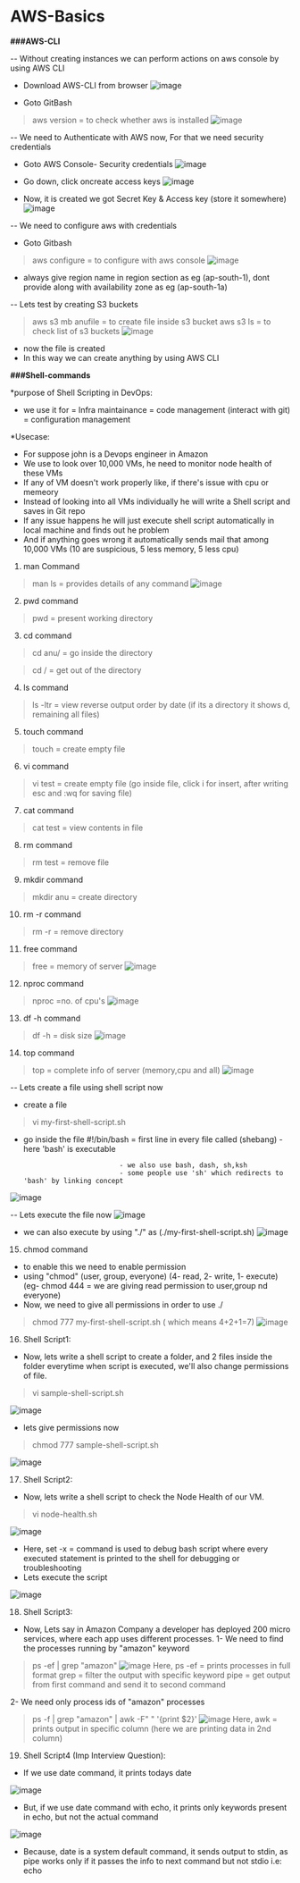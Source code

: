 # AWS-Basics

**###AWS-CLI**

-- Without creating instances we can perform actions on aws console by using AWS CLI

- Download AWS-CLI from browser
![image](https://github.com/Anusha2710/AWS-Basics/assets/47424821/7c40ec71-c83c-4dd6-9f7b-1862dc37d99e)

- Goto GitBash
> aws version = to check whether aws is installed
![image](https://github.com/Anusha2710/AWS-Basics/assets/47424821/62394e1c-7b1d-42b1-8c74-f8021373ceed)

-- We need to Authenticate with AWS now, For that we need security credentials

- Goto AWS Console- Security credentials
![image](https://github.com/Anusha2710/AWS-Basics/assets/47424821/434fbc40-044e-404d-a431-016c4b1d4503)

- Go down, click oncreate access keys
![image](https://github.com/Anusha2710/AWS-Basics/assets/47424821/108dd17b-bb8d-4c64-b07b-9b4e86456921)

- Now, it is created we got Secret Key & Access key (store it somewhere)
![image](https://github.com/Anusha2710/AWS-Basics/assets/47424821/f5b39512-227a-4789-9a85-fe8bcbae357d)

-- We need to configure aws with credentials

- Goto Gitbash
> aws configure = to configure with aws console
![image](https://github.com/Anusha2710/AWS-Basics/assets/47424821/5c2d7169-6413-4c8b-ab0a-a8f8ec184d08)
- always give region name in region section as eg (ap-south-1), dont provide along with availability zone as eg (ap-south-1a)

-- Lets test by creating S3 buckets

> aws s3 mb anufile = to create file inside s3 bucket
> aws s3 ls = to check list of s3 buckets
![image](https://github.com/Anusha2710/AWS-Basics/assets/47424821/e8dc7f1e-7b66-4fe9-9542-6ad8105d3c38)
- now the file is created
- In this way we can create anything by using AWS CLI

**###Shell-commands**

*purpose of Shell Scripting in DevOps:

- we use it for = Infra maintainance
                = code management (interact with git)
                = configuration management

*Usecase:

- For suppose john is a Devops engineer in Amazon
- We use to look over 10,000 VMs, he need to monitor node health of these VMs
- If any of VM doesn't work properly like, if there's issue with cpu or memeory
- Instead of looking into all VMs individually he will write a Shell script and saves in Git repo
- If any issue happens he will just execute shell script automatically in local machine and finds out he problem
- And if anything goes wrong it automatically sends mail that among 10,000 VMs (10 are suspicious, 5 less memory, 5 less cpu)

1. man Command
> man ls = provides details of any command
![image](https://github.com/Anusha2710/AWS-Basics/assets/47424821/125ca27e-7ee1-456e-a9eb-02d7ab61ea99)

2. pwd command
> pwd = present working directory

3. cd command
> cd anu/ = go inside the directory

> cd / = get out of the directory

4. ls command
> ls -ltr = view reverse output order by date (if its a directory it shows d, remaining all files)

5. touch command
> touch = create empty file

6. vi command
> vi test = create empty file (go inside file, click i for insert, after writing esc and :wq for saving file)

7. cat command
> cat test = view contents in file

8. rm command
> rm test = remove file

9. mkdir command
> mkdir anu = create directory

10. rm -r command
> rm -r = remove directory

11. free command
> free = memory of server
![image](https://github.com/Anusha2710/AWS-Basics/assets/47424821/a5aa0234-d368-4b9c-a76e-3ae8a6607c49)

12. nproc command
> nproc =no. of cpu's
![image](https://github.com/Anusha2710/AWS-Basics/assets/47424821/891bc58d-2797-4c47-807d-c1478d936149)

13. df -h command
> df -h = disk size
![image](https://github.com/Anusha2710/AWS-Basics/assets/47424821/3be1a688-e034-47af-a648-3465c1e8c30e)

14. top command
> top = complete info of server (memory,cpu and all)
![image](https://github.com/Anusha2710/AWS-Basics/assets/47424821/76b2286f-1e3f-46b3-aca3-eb90c46f4019)

-- Lets create a file using shell script now

- create a file 
> vi my-first-shell-script.sh

- go inside the file
#!/bin/bash                 = first line in every file called (shebang)
                              - here 'bash' is executable

                              - we also use bash, dash, sh,ksh
                              - some people use 'sh' which redirects to 'bash' by linking concept

![image](https://github.com/Anusha2710/AWS-Basics/assets/47424821/785ca91e-6d25-4134-8eeb-473acd2aa61d)

-- Lets execute the file now 
![image](https://github.com/Anusha2710/AWS-Basics/assets/47424821/49562769-a0be-4551-8a9d-0f13e99a1eca)

- we can also execute by using "./" as (./my-first-shell-script.sh)
![image](https://github.com/Anusha2710/AWS-Basics/assets/47424821/be01afea-e62a-4492-a0f0-bcb969baab74)

15. chmod command
- to enable this we need to enable permission
- using "chmod" (user, group, everyone)
                (4- read, 2- write, 1- execute)
                (eg- chmod 444 = we are giving read permission to user,group nd everyone)
- Now, we need to give all permissions in order to use ./
> chmod 777 my-first-shell-script.sh    ( which means 4+2+1=7)
![image](https://github.com/Anusha2710/AWS-Basics/assets/47424821/513fa5ed-bba7-423a-9461-7e5d7c4fa0c5)

16. Shell Script1:
- Now, lets write a shell script to create a folder, and 2 files inside the folder everytime when script is executed, we'll also change permissions of file.
> vi sample-shell-script.sh

![image](https://github.com/Anusha2710/AWS-Basics/assets/47424821/1037f673-8d42-45b3-afd8-679ed98bc718)

- lets give permissions now
> chmod 777 sample-shell-script.sh

![image](https://github.com/Anusha2710/AWS-Basics/assets/47424821/5807ced4-70fd-4ddb-b3c8-3a2cd3c856cd)

17. Shell Script2:
- Now, lets write a shell script to check the Node Health of our VM.
> vi node-health.sh

![image](https://github.com/Anusha2710/AWS-Basics/assets/47424821/cd544a91-e5f0-4fc0-a61e-8787c1cd1874)

- Here, set -x = command is used to debug bash script where every executed statement is printed to the shell for debugging or troubleshooting
- Lets execute the script

![image](https://github.com/Anusha2710/AWS-Basics/assets/47424821/361fabf4-7500-4eae-8fef-5fa3e185faec)

18. Shell Script3:
- Now, Lets say in Amazon Company a developer has deployed 200 micro services, where each app uses different processes.
1- We need to find the processes running by "amazon" keyword 
> ps -ef | grep "amazon"
![image](https://github.com/Anusha2710/AWS-Basics/assets/47424821/9be821ac-1d06-4027-bf91-f90ad2532e12)
Here,  ps -ef = prints processes in full format
       grep = filter the output with specific keyword
       pipe = get output from first command and send it to second command

2- We need only process ids of "amazon" processes
> ps -f | grep "amazon" | awk -F" " '{print $2}'
![image](https://github.com/Anusha2710/AWS-Basics/assets/47424821/f7fd9594-7cdf-4ed8-bef6-2f4163e9d68b)
Here, awk = prints output in specific column (here we are printing data in 2nd column)
       
19. Shell Script4 (Imp Interview Question):
- If we use date command, it prints todays date

![image](https://github.com/Anusha2710/AWS-Basics/assets/47424821/2696acfe-0095-4fd2-bb9e-ff129485bc7b)

- But, if we use date command with echo, it prints only keywords present in echo, but not the actual command

![image](https://github.com/Anusha2710/AWS-Basics/assets/47424821/20c7341f-0b37-426a-a0c0-dbf08057b81c)
- Because, date is a system default command, it sends output to stdin, as pipe works only if it passes the info to next command but not stdio i.e: echo
